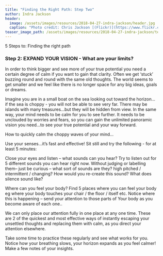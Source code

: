 ```yaml
---
title: "Finding the Right Path: Step Two"
author: Indra Jackson
header:
  image: /assets/images/resources/2018-04-27-indra-jackson/header.jpg
  caption: "Photo credit: Chris Jackson [(Flickr)](https://www.flickr.com/photos/chaz_pics)"
teaser_image_path: /assets/images/resources/2018-04-27-indra-jackson/teaser.jpg
---
```


5 Steps to:	Finding the right path
### Step 2: EXPAND YOUR VISION - What are your limits?

In order to think bigger and see more of your true potential you need a certain degree of calm if you want to gain that clarity. Often we get ‘stuck’ buzzing round and round with the same old thoughts. The world seems to get smaller and we feel like there is no longer space for any big ideas, goals or dreams.  

Imagine you are in a small boat on the sea looking out toward the horizon… if the sea is choppy - you will not be able to see very far. There may be islands with many treasures…but they will be hidden from view. In the same way, your mind needs to be calm for you to see further. It needs to be unclouded by worries and fears, so you can gain the unlimited panoramic vision you need…to see your true potential and your way forward.

How to quickly calm the choppy waves of your mind…

Use your senses…it’s fast and effective!
Sit still and try the following - for at least 5 minutes:

Close your eyes and listen – what sounds can you hear?
Try to listen out for 5 different sounds you can hear right now. Without judging or labelling them– just be curious – what sort of sounds are they? high pitched / intermittent / changing? How would you re-create this sound? What does silence sound like?

Where can you feel your body?
Find 5 places where you can feel your body eg where your body touches your chair / the floor / itself etc.
Notice where this is happening – send your attention to those parts of
Your body as you become aware of each one..

We can only place our attention fully in one place at any one time. These are 2 of the quickest and most effective ways of instantly escaping your unsettled thoughts and replacing them with calm, as you direct your attention elsewhere.

Take some time to practice these regularly and see what works for you.
Notice how your breathing slows, your horizon expands as you feel calmer!
Make a few notes of your insights.
